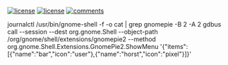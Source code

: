 [![license](https://img.shields.io/badge/Gnome_Shell-3.36.2-blue.svg)](LICENSE)
[![license](https://img.shields.io/badge/License-MIT-purple.svg)](LICENSE)
[![comments](https://img.shields.io/badge/Comments-14.6%-green.svg)](cloc.sh)

journalctl /usr/bin/gnome-shell -f -o cat | grep gnomepie -B 2 -A 2
gdbus call --session --dest org.gnome.Shell --object-path /org/gnome/shell/extensions/gnomepie2 --method org.gnome.Shell.Extensions.GnomePie2.ShowMenu '{"items":[{"name":"bar","icon":"user"},{"name":"horst","icon":"pixel"}]}'
